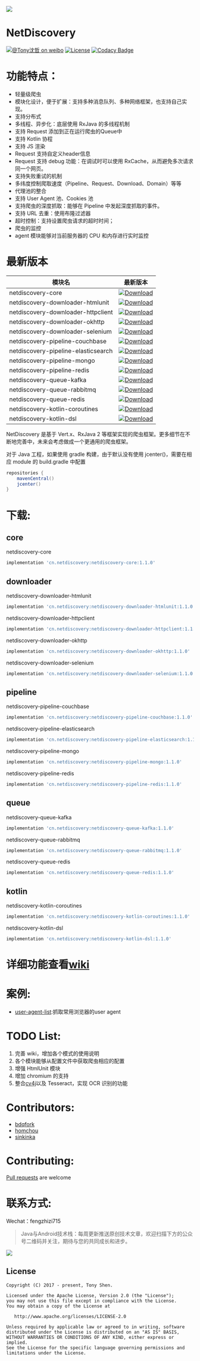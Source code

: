 ![](images/logo.png)
# NetDiscovery

[![@Tony沈哲 on weibo](https://img.shields.io/badge/weibo-%40Tony%E6%B2%88%E5%93%B2-blue.svg)](http://www.weibo.com/fengzhizi715)
[![License](https://img.shields.io/badge/license-Apache%202-lightgrey.svg)](https://www.apache.org/licenses/LICENSE-2.0.html)
[![Codacy Badge](https://api.codacy.com/project/badge/Grade/703e0ba9760b4affaf39188dbbdd2811)](https://app.codacy.com/app/fengzhizi715/NetDiscovery?utm_source=github.com&utm_medium=referral&utm_content=fengzhizi715/NetDiscovery&utm_campaign=Badge_Grade_Dashboard)


# 功能特点：

* 轻量级爬虫
* 模块化设计，便于扩展：支持多种消息队列、多种网络框架，也支持自己实现。
* 支持分布式
* 多线程、异步化：底层使用 RxJava 的多线程机制
* 支持 Request 添加到正在运行爬虫的Queue中
* 支持 Kotlin 协程
* 支持 JS 渲染
* Request 支持自定义header信息
* Request 支持 debug 功能：在调试时可以使用 RxCache，从而避免多次请求同一个网页。
* 支持失败重试的机制
* 多纬度控制爬取速度（Pipeline、Request、Download、Domain）等等
* 代理池的整合
* 支持 User Agent 池、Cookies 池
* 支持爬虫的深度抓取：能够在 Pipeline 中发起深度抓取的事件。
* 支持 URL 去重：使用布隆过滤器
* 超时控制：支持设置爬虫请求的超时时间；
* 爬虫的监控
* agent 模块能够对当前服务器的 CPU 和内存进行实时监控


# 最新版本

模块名|最新版本|
---|:-------------:
netdiscovery-core|[ ![Download](https://api.bintray.com/packages/fengzhizi715/maven/netdiscovery-core/images/download.svg) ](https://bintray.com/fengzhizi715/maven/netdiscovery-core/_latestVersion)
netdiscovery-downloader-htmlunit|[ ![Download](https://api.bintray.com/packages/fengzhizi715/maven/netdiscovery-downloader-htmlunit/images/download.svg) ](https://bintray.com/fengzhizi715/maven/netdiscovery-downloader-htmlunit/_latestVersion)
netdiscovery-downloader-httpclient|[ ![Download](https://api.bintray.com/packages/fengzhizi715/maven/netdiscovery-downloader-httpclient/images/download.svg) ](https://bintray.com/fengzhizi715/maven/netdiscovery-downloader-httpclient/_latestVersion)
netdiscovery-downloader-okhttp|[ ![Download](https://api.bintray.com/packages/fengzhizi715/maven/netdiscovery-downloader-okhttp/images/download.svg) ](https://bintray.com/fengzhizi715/maven/netdiscovery-downloader-okhttp/_latestVersion)
netdiscovery-downloader-selenium|[ ![Download](https://api.bintray.com/packages/fengzhizi715/maven/netdiscovery-downloader-selenium/images/download.svg) ](https://bintray.com/fengzhizi715/maven/netdiscovery-downloader-selenium/_latestVersion)
netdiscovery-pipeline-couchbase|[ ![Download](https://api.bintray.com/packages/fengzhizi715/maven/netdiscovery-pipeline-couchbase/images/download.svg) ](https://bintray.com/fengzhizi715/maven/netdiscovery-pipeline-couchbase/_latestVersion)
netdiscovery-pipeline-elasticsearch|[ ![Download](https://api.bintray.com/packages/fengzhizi715/maven/netdiscovery-pipeline-elasticsearch/images/download.svg) ](https://bintray.com/fengzhizi715/maven/netdiscovery-pipeline-elasticsearch/_latestVersion)
netdiscovery-pipeline-mongo|[ ![Download](https://api.bintray.com/packages/fengzhizi715/maven/netdiscovery-pipeline-mongo/images/download.svg) ](https://bintray.com/fengzhizi715/maven/netdiscovery-pipeline-mongo/_latestVersion)
netdiscovery-pipeline-redis|[ ![Download](https://api.bintray.com/packages/fengzhizi715/maven/netdiscovery-pipeline-redis/images/download.svg) ](https://bintray.com/fengzhizi715/maven/netdiscovery-pipeline-redis/_latestVersion)
netdiscovery-queue-kafka|[ ![Download](https://api.bintray.com/packages/fengzhizi715/maven/netdiscovery-queue-kafka/images/download.svg) ](https://bintray.com/fengzhizi715/maven/netdiscovery-queue-kafka/_latestVersion)
netdiscovery-queue-rabbitmq|[ ![Download](https://api.bintray.com/packages/fengzhizi715/maven/netdiscovery-queue-rabbitmq/images/download.svg) ](https://bintray.com/fengzhizi715/maven/netdiscovery-queue-rabbitmq/_latestVersion)
netdiscovery-queue-redis|[ ![Download](https://api.bintray.com/packages/fengzhizi715/maven/netdiscovery-queue-redis/images/download.svg) ](https://bintray.com/fengzhizi715/maven/netdiscovery-queue-redis/_latestVersion)
netdiscovery-kotlin-coroutines|[ ![Download](https://api.bintray.com/packages/fengzhizi715/maven/netdiscovery-kotlin-coroutines/images/download.svg) ](https://bintray.com/fengzhizi715/maven/netdiscovery-kotlin-coroutines/_latestVersion)
netdiscovery-kotlin-dsl|[ ![Download](https://api.bintray.com/packages/fengzhizi715/maven/netdiscovery-kotlin-coroutines/images/download.svg) ](https://bintray.com/fengzhizi715/maven/netdiscovery-kotlin-coroutines/_latestVersion)

NetDiscovery 是基于 Vert.x、RxJava 2 等框架实现的爬虫框架。更多细节在不断地完善中，未来会考虑做成一个更通用的爬虫框架。

对于 Java 工程，如果使用 gradle 构建，由于默认没有使用 jcenter()，需要在相应 module 的 build.gradle 中配置

```groovy
repositories {
    mavenCentral()
    jcenter()
}
```


# 下载:

## core

netdiscovery-core

```groovy
implementation 'cn.netdiscovery:netdiscovery-core:1.1.0'

```

## downloader

netdiscovery-downloader-htmlunit

```groovy
implementation 'cn.netdiscovery:netdiscovery-downloader-htmlunit:1.1.0'
```

netdiscovery-downloader-httpclient

```groovy
implementation 'cn.netdiscovery:netdiscovery-downloader-httpclient:1.1.0'
```

netdiscovery-downloader-okhttp

```groovy
implementation 'cn.netdiscovery:netdiscovery-downloader-okhttp:1.1.0'
```

netdiscovery-downloader-selenium

```groovy
implementation 'cn.netdiscovery:netdiscovery-downloader-selenium:1.1.0'
```

## pipeline

netdiscovery-pipeline-couchbase

```groovy
implementation 'cn.netdiscovery:netdiscovery-pipeline-couchbase:1.1.0'
```

netdiscovery-pipeline-elasticsearch

```groovy
implementation 'cn.netdiscovery:netdiscovery-pipeline-elasticsearch:1.1.0'
```

netdiscovery-pipeline-mongo

```groovy
implementation 'cn.netdiscovery:netdiscovery-pipeline-mongo:1.1.0'
```

netdiscovery-pipeline-redis

```groovy
implementation 'cn.netdiscovery:netdiscovery-pipeline-redis:1.1.0'
```

## queue

netdiscovery-queue-kafka

```groovy
implementation 'cn.netdiscovery:netdiscovery-queue-kafka:1.1.0'
```

netdiscovery-queue-rabbitmq

```groovy
implementation 'cn.netdiscovery:netdiscovery-queue-rabbitmq:1.1.0'
```
netdiscovery-queue-redis

```groovy
implementation 'cn.netdiscovery:netdiscovery-queue-redis:1.1.0'
```

## kotlin

netdiscovery-kotlin-coroutines

```groovy
implementation 'cn.netdiscovery:netdiscovery-kotlin-coroutines:1.1.0'
```

netdiscovery-kotlin-dsl

```groovy
implementation 'cn.netdiscovery:netdiscovery-kotlin-dsl:1.1.0'
```


# 详细功能查看[wiki](https://github.com/fengzhizi715/NetDiscovery/wiki)


# 案例:

* [user-agent-list](https://github.com/fengzhizi715/user-agent-list):抓取常用浏览器的user agent

# TODO List:

1. 完善 wiki，增加各个模式的使用说明
2. 各个模块能够从配置文件中获取爬虫相应的配置
3. 增强 HtmlUnit 模块
4. 增加 chromium 的支持
5. 整合[cv4j](https://github.com/imageprocessor/cv4j)以及 Tesseract，实现 OCR 识别的功能

# Contributors:

* [bdqfork](https://github.com/bdqfork)
* [homchou](https://github.com/homchou)
* [sinkinka](https://github.com/sinkinka)

# Contributing:

[Pull requests](https://help.github.com/categories/collaborating-with-issues-and-pull-requests/) are welcome



# 联系方式:

Wechat：fengzhizi715

> Java与Android技术栈：每周更新推送原创技术文章，欢迎扫描下方的公众号二维码并关注，期待与您的共同成长和进步。

![](https://user-gold-cdn.xitu.io/2018/7/24/164cc729c7c69ac1?w=344&h=344&f=jpeg&s=9082)


License
-------

    Copyright (C) 2017 - present, Tony Shen.

    Licensed under the Apache License, Version 2.0 (the "License");
    you may not use this file except in compliance with the License.
    You may obtain a copy of the License at

       http://www.apache.org/licenses/LICENSE-2.0

    Unless required by applicable law or agreed to in writing, software
    distributed under the License is distributed on an "AS IS" BASIS,
    WITHOUT WARRANTIES OR CONDITIONS OF ANY KIND, either express or implied.
    See the License for the specific language governing permissions and
    limitations under the License.


